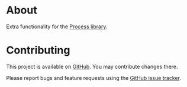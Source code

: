 # About

Extra functionality for the [Process library](http://hackage.haskell.org/package/process).

# Contributing

This project is available on [GitHub](https://github.com/seereason/process-extras). You may contribute changes there.

Please report bugs and feature requests using the [GitHub issue tracker](https://github.com/ddssff/process-extras/issues).
